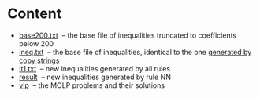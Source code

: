 Content
=======

* [base200.txt](base200.txt) &nbsp;&ndash; the base file of inequalities 
  truncated to coefficients below 200
* [ineq.txt](ineq.txt) &nbsp;&ndash; the base file of inequalities,
  identical to the one [generated by copy strings](../../copy/ineq.txt)
* [it1.txt](it1.txt) &nbsp;&ndash; new inequalities generated by all rules
* [result](result) &nbsp;&ndash; new inequalities generated by rule NN
* [vlp](vlp) &nbsp;&ndash; the MOLP problems and their solutions

